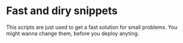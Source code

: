 # Fast and diry snippets

This scripts are just used to get a fast solution for small problems. 
You might wanna change them, before you deploy anyting.
